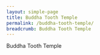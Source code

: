 ```yaml
---
layout: simple-page
title: Buddha Tooth Temple
permalink: /buddha-tooth-temple/
breadcrumb: Buddha Tooth Temple
---
```


<!-- jQuery -->
<script src="https://cdnjs.cloudflare.com/ajax/libs/jquery/2.1.1/jquery.min.js" type="text/javascript"></script>

<!-- nanogallery2 -->
<style>
	@import url("https://unpkg.com/nanogallery2@2.4.2/dist/css/nanogallery2.min.css");
</style>

<script type="text/javascript" src="https://unpkg.com/nanogallery2@2.4.2/dist/jquery.nanogallery2.min.js"></script>

<div id="nanogallery2">Buddha Tooth Temple</div>

<script>
    jQuery(document).ready(function () {
		jQuery("#nanogallery2").nanogallery2( {
        // ### gallery settings ### 
        thumbnailHeight:  150,
        thumbnailWidth:   150,
        itemsBaseURL:     'https://staging-nlb-mobile-guide.netlify.com/images/merlion/',
                        
        // ### gallery content ### 
        items: [
			{ src: 'merlion-01.jpg', srct: 'merlion-01.jpg', title: 'Merlion 1' },
            { src: 'merlion-02.jpg', srct: 'merlion-02.jpg', title: 'Merlion 2' },
            { src: 'merlion-03.jpg', srct: 'merlion-03.jpg', title: 'Merlion 3' }
			]
        });
    });
</script>